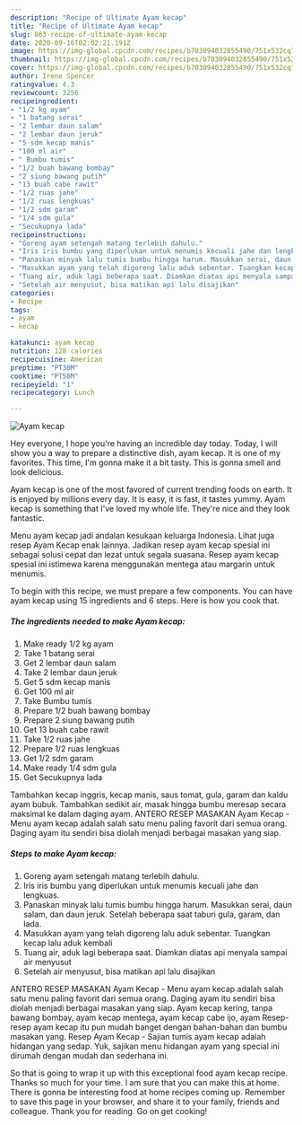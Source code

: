 ```yaml
---
description: "Recipe of Ultimate Ayam kecap"
title: "Recipe of Ultimate Ayam kecap"
slug: 863-recipe-of-ultimate-ayam-kecap
date: 2020-09-16T02:02:21.191Z
image: https://img-global.cpcdn.com/recipes/b703094032855490/751x532cq70/ayam-kecap-foto-resep-utama.jpg
thumbnail: https://img-global.cpcdn.com/recipes/b703094032855490/751x532cq70/ayam-kecap-foto-resep-utama.jpg
cover: https://img-global.cpcdn.com/recipes/b703094032855490/751x532cq70/ayam-kecap-foto-resep-utama.jpg
author: Irene Spencer
ratingvalue: 4.3
reviewcount: 3256
recipeingredient:
- "1/2 kg ayam"
- "1 batang serai"
- "2 lembar daun salam"
- "2 lembar daun jeruk"
- "5 sdm kecap manis"
- "100 ml air"
- " Bumbu tumis"
- "1/2 buah bawang bombay"
- "2 siung bawang putih"
- "13 buah cabe rawit"
- "1/2 ruas jahe"
- "1/2 ruas lengkuas"
- "1/2 sdm garam"
- "1/4 sdm gula"
- "Secukupnya lada"
recipeinstructions:
- "Goreng ayam setengah matang terlebih dahulu."
- "Iris iris bumbu yang diperlukan untuk menumis kecuali jahe dan lengkuas."
- "Panaskan minyak lalu tumis bumbu hingga harum. Masukkan serai, daun salam, dan daun jeruk. Setelah beberapa saat taburi gula, garam, dan lada."
- "Masukkan ayam yang telah digoreng lalu aduk sebentar. Tuangkan kecap lalu aduk kembali"
- "Tuang air, aduk lagi beberapa saat. Diamkan diatas api menyala sampai air menyusut"
- "Setelah air menyusut, bisa matikan api lalu disajikan"
categories:
- Recipe
tags:
- ayam
- kecap

katakunci: ayam kecap 
nutrition: 128 calories
recipecuisine: American
preptime: "PT30M"
cooktime: "PT58M"
recipeyield: "1"
recipecategory: Lunch

---
```



![Ayam kecap](https://img-global.cpcdn.com/recipes/b703094032855490/751x532cq70/ayam-kecap-foto-resep-utama.jpg)

Hey everyone, I hope you're having an incredible day today. Today, I will show you a way to prepare a distinctive dish, ayam kecap. It is one of my favorites. This time, I'm gonna make it a bit tasty. This is gonna smell and look delicious.

Ayam kecap is one of the most favored of current trending foods on earth. It is enjoyed by millions every day. It is easy, it is fast, it tastes yummy. Ayam kecap is something that I've loved my whole life. They're nice and they look fantastic.

Menu ayam kecap jadi andalan kesukaan keluarga Indonesia. Lihat juga resep Ayam Kecap enak lainnya. Jadikan resep ayam kecap spesial ini sebagai solusi cepat dan lezat untuk segala suasana. Resep ayam kecap spesial ini istimewa karena menggunakan mentega atau margarin untuk menumis.


To begin with this recipe, we must prepare a few components. You can have ayam kecap using 15 ingredients and 6 steps. Here is how you cook that.

<!--inarticleads1-->

##### The ingredients needed to make Ayam kecap:

1. Make ready 1/2 kg ayam
1. Take 1 batang serai
1. Get 2 lembar daun salam
1. Take 2 lembar daun jeruk
1. Get 5 sdm kecap manis
1. Get 100 ml air
1. Take  Bumbu tumis
1. Prepare 1/2 buah bawang bombay
1. Prepare 2 siung bawang putih
1. Get 13 buah cabe rawit
1. Take 1/2 ruas jahe
1. Prepare 1/2 ruas lengkuas
1. Get 1/2 sdm garam
1. Make ready 1/4 sdm gula
1. Get Secukupnya lada


Tambahkan kecap inggris, kecap manis, saus tomat, gula, garam dan kaldu ayam bubuk. Tambahkan sedikit air, masak hingga bumbu meresap secara maksimal ke dalam daging ayam. ANTERO RESEP MASAKAN Ayam Kecap - Menu ayam kecap adalah salah satu menu paling favorit dari semua orang. Daging ayam itu sendiri bisa diolah menjadi berbagai masakan yang siap. 

<!--inarticleads2-->

##### Steps to make Ayam kecap:

1. Goreng ayam setengah matang terlebih dahulu.
1. Iris iris bumbu yang diperlukan untuk menumis kecuali jahe dan lengkuas.
1. Panaskan minyak lalu tumis bumbu hingga harum. Masukkan serai, daun salam, dan daun jeruk. Setelah beberapa saat taburi gula, garam, dan lada.
1. Masukkan ayam yang telah digoreng lalu aduk sebentar. Tuangkan kecap lalu aduk kembali
1. Tuang air, aduk lagi beberapa saat. Diamkan diatas api menyala sampai air menyusut
1. Setelah air menyusut, bisa matikan api lalu disajikan


ANTERO RESEP MASAKAN Ayam Kecap - Menu ayam kecap adalah salah satu menu paling favorit dari semua orang. Daging ayam itu sendiri bisa diolah menjadi berbagai masakan yang siap. Ayam kecap kering, tanpa bawang bombay, ayam kecap mentega, ayam kecap cabe ijo, ayam Resep-resep ayam kecap itu pun mudah banget dengan bahan-bahan dan bumbu masakan yang. Resep Ayam Kecap - Sajian tumis ayam kecap adalah hidangan yang sedap. Yuk, sajikan menu hidangan ayam yang special ini dirumah dengan mudah dan sederhana ini. 

So that is going to wrap it up with this exceptional food ayam kecap recipe. Thanks so much for your time. I am sure that you can make this at home. There is gonna be interesting food at home recipes coming up. Remember to save this page in your browser, and share it to your family, friends and colleague. Thank you for reading. Go on get cooking!
